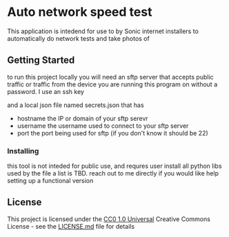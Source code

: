 # Auto network speed test

This application is intedend for use to by Sonic internet installers to automatically do network tests and take photos of 


## Getting Started
to run this project locally you will need an sftp server that accepts public traffic or traffic from the device you are running this program on without a password. I use an ssh key

and a local json file named secrets.json that has
- hostname the IP or domain of your sftp serevr
- username the username used to connect to your sftp server
- port the port being used for sftp (if you don't know it should be 22)

### Installing

this tool is not inteded for public use, and requres user install all python libs used by the file a list is TBD. reach out to me directly if you would like help setting up a functional version


## License

This project is licensed under the [CC0 1.0 Universal](LICENSE.md)
Creative Commons License - see the [LICENSE.md](LICENSE.md) file for
details
